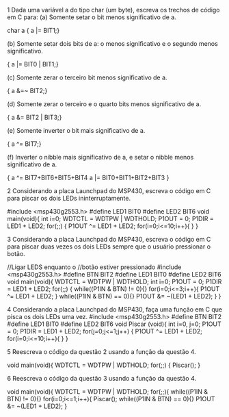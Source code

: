 1 Dada uma variável a do tipo char (um byte), escreva os trechos de código em C para: 
(a) Somente setar o bit menos significativo de a.

char a 
{ a |= BIT1;}

(b) Somente setar dois bits de a: o menos significativo e o segundo menos significativo.

{ a |= BIT0 | BIT1;}

(c) Somente zerar o terceiro bit menos significativo de a.

{ a &=~ BIT2;}

(d) Somente zerar o terceiro e o quarto bits menos significativo de a.

{ a &= BIT2 | BIT3;}

(e) Somente inverter o bit mais significativo de a.

{ a ^= BIT7;}

(f) Inverter o nibble mais significativo de a, e setar o nibble menos significativo de a. 

{ a ^= BIT7+BIT6+BIT5+BIT4
  a |= BIT0+BIT1+BIT2+BIT3
}

2 Considerando a placa Launchpad do MSP430, escreva o código em C para piscar os dois LEDs ininterruptamente.

#include <msp430g2553.h>
#define LED1 BIT0
#define LED2 BIT6
void main(void){
int i=0;
 WDTCTL = WDTPW | WDTHOLD;
 P1OUT = 0;
 P1DIR = LED1 + LED2;
 for(;;)
 {
 P1OUT ^= LED1 + LED2;
 for(i=0;i<=10;i++){
 }
}

3 Considerando a placa Launchpad do MSP430, escreva o código em C para piscar duas vezes os dois LEDs sempre que o usuário pressionar o botão.

//Ligar LEDS enquanto o
//botão estiver pressionado
#include <msp430g2553.h>
#define BTN BIT2
#define LED1 BIT0
#define LED2 BIT6
void main(void){
 WDTCTL = WDTPW | WDTHOLD;
 int i=0;
 P1OUT = 0;
 P1DIR = LED1 + LED2;
 for(;;)
 {
 while((P1IN & BTN) != 0){}
 for(i=0;i<=3;i++){
 P1OUT ^= LED1 + LED2;
 }
 while((P1IN & BTN) == 0){}
 P1OUT &= ~(LED1 + LED2);
 }
}

4 Considerando a placa Launchpad do MSP430, faça uma função em C que pisca os dois LEDs uma vez.
#include <msp430g2553.h>
#define BTN BIT2
#define LED1 BIT0
#define LED2 BIT6
void Piscar (void){
 int i=0, j=0;
 P1OUT = 0;
 P1DIR = LED1 + LED2;
 for(j=0;j<=1;j++)
 {
 P1OUT ^= LED1 + LED2;
 for(i=0;i<=10;i++){
 }
}

5 Reescreva o código da questão 2 usando a função da questão 4.

void main(void){
 WDTCTL = WDTPW | WDTHOLD;
 for(;;)
 {
Piscar();
}


6 Reescreva o código da questão 3 usando a função da questão 4.

void main(void){
 WDTCTL = WDTPW | WDTHOLD;
 for(;;){
 while((P1IN & BTN) != 0){}
 for(i=0;i<=1;i++){
Piscar();
while((P1IN & BTN) == 0){}
 P1OUT &= ~(LED1 + LED2);
}
